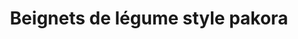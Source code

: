 ---
astuces:
- astuce: Les légumes sont interchangeables selon la saison
- astuce: Recette pour 3-4 pakoras par personne à peu près. Possible de les faire
    plus petits pour qu'ils cuisent plus vite aussi. Bien prévoir du temps pour la
    friture, pas trop possible à faire pendant le service en flux tendu.
auteur: Marion
categories:
- Bouchées salées
- Friture
- Snacking
check: Oui
checkAlwaysOk: true
cuisson: Oui
description: ''
draft: false
ingredients:
  epices:
  - title: Garam Masala
  - title: Gingembre en poudre
  - title: Paprika
  - title: Cumin
  - title: Coriandre fraîche
  - title: Gros sel
  legumes:
  - quantite: 3.75
    title: Pomme de terre
    unit: Kg
  - quantite: 4.5
    title: Courgette
    unit: Kg
  - quantite: 6
    title: Oignon
    unit: Kg
  - quantite: 4.5
    title: Aubergine
    unit: Kg
  lof:
  - quantite: 1
    title: Semoule de blé fine
    unit: Kg
  - quantite: 12
    title: huile de tournesol
    unit: litre
  - quantite: 4
    title: Farine de pois chiche
    unit: Kg
  sec:
  - quantite: 1
    title: Semoule fine (blé)
    unit: Kg
layout: recettes
materiel:
- Friteuse
- Robot-coupe
plate: 130
preparation: '* Râper tous les légumes au robocoupe. Enlever une bonne partie du jus.

  * Ajouter le reste des ingrédients sauf l''huile, ajuster épices et sel au gout.
  La texture doit être celle d''une pâte à beignet. On peut façonner un pakora mais
  il s''affaise et en met un peu partout

  * Faire chauffer la friteuse et commencer à façonner des petits tas

  * Façonner et frire en même temps (ça ne sert à rien d''en faire trop à l''avance,
  ils se délitent) - environ 5 minutes par fournée, une dizaine par bac de friture

  * Réserver. Peuvent être servis froids/tièdes aussi.'
preparation24h: ''
publishDate: 2024-03-08 10:46:46.901000+00:00
regime:
- vegetarien
- vegan
- sans-lactose
saison:
- ete
temperature: Chaud
title: Beignets de légume style pakora
titleslug: beignets-de-legume-style-pakora_zqmobb8f
type: entree
uuid: zqmobb8f
---